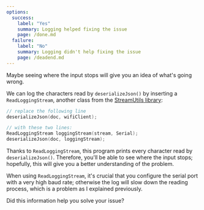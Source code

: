 ```yaml
---
options:
  success:
    label: "Yes"
    summary: Logging helped fixing the issue
    page: /done.md
  failure:
    label: "No"
    summary: Logging didn't help fixing the issue
    page: /deadend.md
---
```


Maybe seeing where the input stops will give you an idea of what's going wrong.

We can log the characters read by `deserializeJson()` by inserting a `ReadLoggingStream`, another class from the [StreamUtils library](https://github.com/bblanchon/ArduinoStreamUtils):

```c++
// replace the following line
deserializeJson(doc, wifiClient);

// with these two lines:
ReadLoggingStream loggingStream(stream, Serial);
deserializeJson(doc, loggingStream);
```

Thanks to `ReadLoggingStream`, this program prints every character read by `deserializeJson()`. Therefore, you'll be able to see where the input stops; hopefully, this will give you a better understanding of the problem.

When using `ReadLoggingStream`, it's crucial that you configure the serial port with a very high baud rate; otherwise the log will slow down the reading process, which is a problem as I explained previously.

Did this information help you solve your issue?
